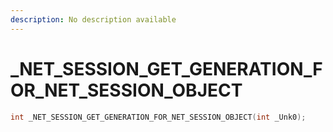 ```yaml
---
description: No description available 
---
```


# _NET_SESSION_GET_GENERATION_FOR_NET_SESSION_OBJECT

```cpp
int _NET_SESSION_GET_GENERATION_FOR_NET_SESSION_OBJECT(int _Unk0);
```